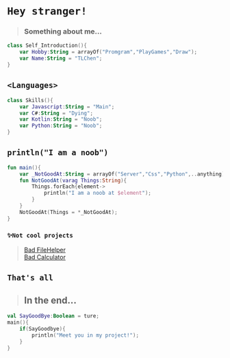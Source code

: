 # `Hey stranger!`
> ### Something about me...
```kotlin
class Self_Introduction(){
    var Hobby:String = arrayOf("Promgram","PlayGames","Draw");
    var Name:String = "TLChen";
}
```
## `<Languages>` 
```kotlin
class Skills(){
    var Javascript:String = "Main"; 
    var C#:String = "Dying";
    var Kotlin:String = "Noob";
    var Python:String = "Noob";
}
```
## `println("I am a noob")`
```kotlin
fun main(){
    var _NotGoodAt:String = arrayOf("Server","Css","Python",..anything)
    fun NotGoodAt(varag Things:String){
        Things.forEach{element->
            println("I am a noob at $element");
        }
    }
    NotGoodAt(Things = *_NotGoodAt);
}
```
### `✨Not cool projects`
> [Bad FileHelper](https://github.com/TLcut/FileHelper)  
> [Bad Calculator](https://github.com/TLcut/Calculator)
    
## `That's all`
> ## In the end...
```kotlin
val SayGoodBye:Boolean = ture;
main(){
    if(SayGoodbye){
        println("Meet you in my project!");
    }
}
```
